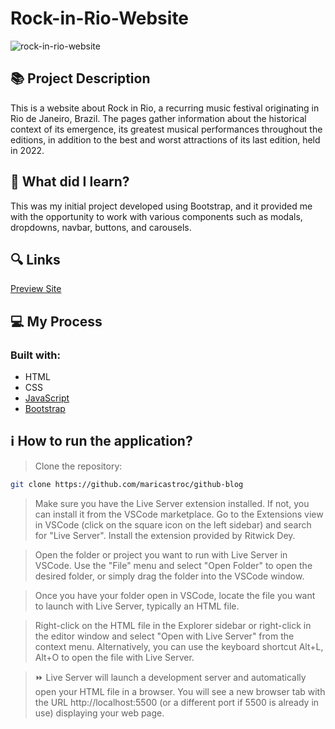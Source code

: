 # Rock-in-Rio-Website
![rock-in-rio-website](https://github.com/maricastroc/rock-in-rio-website/assets/121824373/0e6d6232-a532-4e48-a462-c7599d8cbffc)

## 📚 Project Description
This is a website about Rock in Rio, a recurring music festival originating in Rio de Janeiro, Brazil. The pages gather information about the historical context of its emergence, its greatest musical performances throughout the editions, in addition to the best and worst attractions of its last edition, held in 2022.

## 📌 What did I learn?

This was my initial project developed using Bootstrap, and it provided me with the opportunity to work with various components such as modals, dropdowns, navbar, buttons, and carousels.

## 🔍 Links
[Preview Site](https://maricastroc-rock-in-rio-website.netlify.app/)

## 💻 My Process
### Built with:

- HTML
- CSS
- [JavaScript](https://www.javascript.com/)
- [Bootstrap](https://getbootstrap.com/)

## ℹ️ How to run the application?

> Clone the repository:

```bash
git clone https://github.com/maricastroc/github-blog
```

> Make sure you have the Live Server extension installed. If not, you can install it from the VSCode marketplace. Go to the Extensions view in VSCode (click on the square icon on the left sidebar) and search for "Live Server". Install the extension provided by Ritwick Dey.

> Open the folder or project you want to run with Live Server in VSCode. Use the "File" menu and select "Open Folder" to open the desired folder, or simply drag the folder into the VSCode window.

> Once you have your folder open in VSCode, locate the file you want to launch with Live Server, typically an HTML file.

> Right-click on the HTML file in the Explorer sidebar or right-click in the editor window and select "Open with Live Server" from the context menu. Alternatively, you can use the keyboard shortcut Alt+L, Alt+O to open the file with Live Server.

> ⏩ Live Server will launch a development server and automatically open your HTML file in a browser. You will see a new browser tab with the URL http://localhost:5500 (or a different port if 5500 is already in use) displaying your web page.
